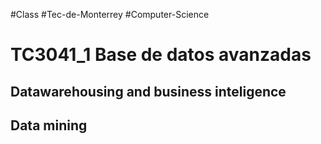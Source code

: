 #Class #Tec-de-Monterrey #Computer-Science 
# TC3041_1 Base de datos avanzadas


## Datawarehousing and business inteligence
## Data mining